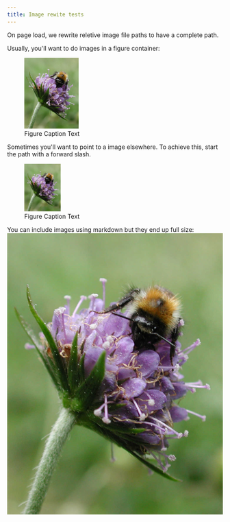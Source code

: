 ```yaml
---
title: Image rewite tests
---
```


On page load, we rewrite reletive image file paths to have a complete path.

Usually, you'll want to do images in a figure container:
<figure>
 <img src="test_image_994x1294.jpg" alt="test image" style="width:30%"/>
 <figcaption>Figure Caption Text</figcaption>
</figure>

Sometimes you'll want to point to a image elsewhere. To achieve this, start the path with a forward slash.
<figure>
 <img src="/content/testarea/test_image_994x1294.jpg" alt="test image" style="width:20%; text-align:right;"/>
 <figcaption>Figure Caption Text</figcaption>
</figure>
 

You can include images using markdown but they end up full size:
![Test Image](test_image_994x1294.jpg "Another  title")



